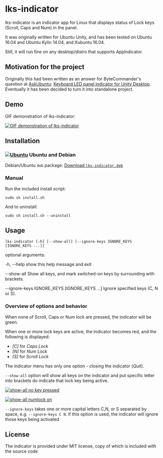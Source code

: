 # lks-indicator

lks-indicator is an indicator app for Linux that displays status of Lock keys (Scroll, Caps and Num) in the panel.

It was originally written for Ubuntu Unity, and has been tested on Ubuntu 16.04 and Ubuntu Kylin 14.04, and Xubuntu 16.04.

Still, it will run fine on any desktop/distro that supports AppIndicator.

## Motivation for the project

Originally this had been written as an answer for ByteCommander's question at [AskUbuntu](http://askubuntu.com): [Keyboard LED panel indicator for Unity Desktop](http://askubuntu.com/q/796985/295286). Eventually it has been decided to turn it into standalone project.

## Demo
GIF demonstration of lks-indicator:

[![GIF demonstration of lks-indicator](http://i.imgur.com/FxSae8c.gif)](http://i.imgur.com/FxSae8c.gif)

## Installation

### [![Ubuntu](https://www.pylint.org/assets/img/ubuntu.png)](https://ubuntu.com) Ubuntu and Debian

Debian/Ubuntu `deb` package: [Download `lks-indicator.deb`](https://github.com/SergKolo/lks-indicator/raw/master/debian/lks-indicator.deb)

### Manual

Run the included install script:

    sudo sh install.sh

And to uninstall:

    sudo sh install.sh --uninstall

## Usage

`lks-indicator [-h] [--show-all] [--ignore-keys IGNORE_KEYS [IGNORE_KEYS ...]]`


optional arguments:

  -h, --help            show this help message and exit

  --show-all            Show all keys, and mark switched-on keys by surrounding with brackets. 
                         

  --ignore-keys IGNORE_KEYS [IGNORE_KEYS ...]
                        Ignore specified keys (C, N or S). 

### Overview of options and behavior

When none of Scroll, Caps or Num lock are pressed, the indicator will be green.

When one or more lock keys are active, the indicator becomes red, and the following is displayed:

- *\[C\]* for *Caps Lock*
- *\[N\]* for *Num Lock*
- *\[S\]* for *Scroll Lock*



The indicator menu has only one option - closing the indicator (*Quit*).

`--show-all` option will show all keys on the indicator and put specific letter into 
brackets do indicate that lock key being active.

[![show-all no key pressed](http://i.imgur.com/LFmhJQ8.png)](http://i.imgur.com/LFmhJQ8.png)


[![show-all numlock on](http://i.imgur.com/CUnnsbh.png)](http://i.imgur.com/CUnnsbh.png)


`--ignore-keys` takes one or more capital letters C,N, or S separated by space, e.g. 
`--ignore-keys C N`. If this option is used, the indicator will ignore those keys being
activated 

## License

The indicator is provided under MIT license, copy of which is included with the source code
